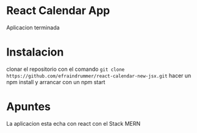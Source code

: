 # React Calendar App

Aplicacion terminada

# Instalacion

clonar el repositorio con el comando `git clone https://github.com/efraindrummer/react-calendar-new-jsx.git`
hacer un npm install y arrancar con un npm start

# Apuntes

La aplicacion esta echa con react con el Stack MERN
